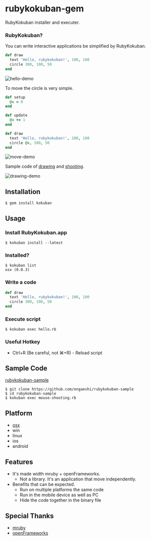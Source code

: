 # rubykokuban-gem

RubyKokuban installer and executer.

### RubyKokuban?

You can write interactive applications be simplified by RubyKokuban.

```ruby:hello.rb
def draw
  text 'Hello, rubykokuban!', 100, 100
  circle 300, 100, 50
end
```

![hello-demo](https://raw.github.com/ongaeshi/rubykokuban-gem/data/images/demo-01.png)

To move the circle is very simple.

```ruby:hello.rb
def setup
  @x = 0
end

def update
  @x += 1
end

def draw
  text 'Hello, rubykokuban!', 100, 100
  circle @x, 100, 50
end
```

![move-demo](https://raw.github.com/ongaeshi/rubykokuban-gem/data/images/demo-02.gif)

Sample code of [drawing](https://github.com/ongaeshi/rubykokuban-sample/blob/master/drawing.rb) and [shooting](https://github.com/ongaeshi/rubykokuban-sample/blob/master/mouse_shooting.rb).

![drawing-demo](https://raw.github.com/ongaeshi/rubykokuban-gem/data/images/demo-03.png)

## Installation

    $ gem install kokuban

## Usage

### Install RubyKokuban.app

    $ kokuban install --latest
    
### Installed?

    $ kokuban list
    osx (0.0.3)
    
### Write a code

```ruby:hello.rb
def draw
  text 'Hello, rubykokuban!', 100, 100
  circle 300, 100, 50
end
```

### Execute script

    $ kokuban exec hello.rb
    
### Useful Hotkey

- Ctrl+R (Be careful, not ⌘+R) - Reload script

## Sample Code

[rubykokuban-sample](https://github.com/ongaeshi/rubykokuban-sample)

    $ git clone https://github.com/ongaeshi/rubykokuban-sample
    $ cd rubykokuban-sample
    $ kokuban exec mouse-shooting.rb

## Platform

- [osx](https://github.com/ongaeshi/rubykokuban-osx)
- win
- linux
- ios
- android

## Features

- It's made width mruby + openFrameworks.
  - Not a library. It's an application that move independently.
- Benefits that can be expected.
  - Run on multiple platforms the same code
  - Run in the mobile device as well as PC
  - Hide the code together in the binary file

## Special Thanks

- [mruby](https://github.com/mruby/mruby)
- [openFrameworks](http://www.openframeworks.cc)
